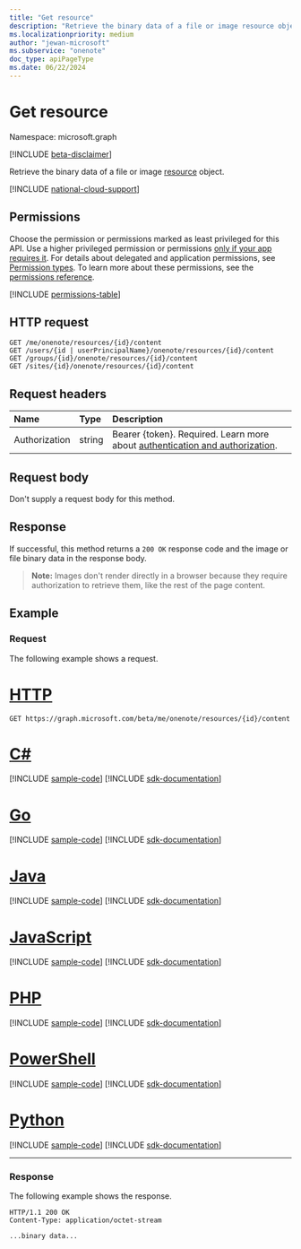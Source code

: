 ```yaml
---
title: "Get resource"
description: "Retrieve the binary data of a file or image resource object."
ms.localizationpriority: medium
author: "jewan-microsoft"
ms.subservice: "onenote"
doc_type: apiPageType
ms.date: 06/22/2024
---
```


# Get resource

Namespace: microsoft.graph

[!INCLUDE [beta-disclaimer](../../includes/beta-disclaimer.md)]

Retrieve the binary data of a file or image [resource](../resources/onenoteresource.md) object.

[!INCLUDE [national-cloud-support](../../includes/global-only.md)]

## Permissions
Choose the permission or permissions marked as least privileged for this API. Use a higher privileged permission or permissions [only if your app requires it](/graph/permissions-overview#best-practices-for-using-microsoft-graph-permissions). For details about delegated and application permissions, see [Permission types](/graph/permissions-overview#permission-types). To learn more about these permissions, see the [permissions reference](/graph/permissions-reference).

<!-- { "blockType": "permissions", "name": "resource_get" } -->
[!INCLUDE [permissions-table](../includes/permissions/resource-get-permissions.md)]

## HTTP request
<!-- { "blockType": "ignored" } -->
```http
GET /me/onenote/resources/{id}/content
GET /users/{id | userPrincipalName}/onenote/resources/{id}/content
GET /groups/{id}/onenote/resources/{id}/content
GET /sites/{id}/onenote/resources/{id}/content
```

## Request headers
| Name       | Type | Description|
|:-----------|:------|:----------|
| Authorization  | string  |Bearer {token}. Required. Learn more about [authentication and authorization](/graph/auth/auth-concepts).|

## Request body
Don't supply a request body for this method.

## Response

If successful, this method returns a `200 OK` response code and the image or file binary data in the response body.

>**Note:** Images don't render directly in a browser because they require authorization to retrieve them, like the rest of the page content.

## Example
### Request

The following example shows a request.

# [HTTP](#tab/http)
<!-- {
  "blockType": "request",
  "name": "get_resource"
}-->
```msgraph-interactive
GET https://graph.microsoft.com/beta/me/onenote/resources/{id}/content
```

# [C#](#tab/csharp)
[!INCLUDE [sample-code](../includes/snippets/csharp/get-resource-csharp-snippets.md)]
[!INCLUDE [sdk-documentation](../includes/snippets/snippets-sdk-documentation-link.md)]

# [Go](#tab/go)
[!INCLUDE [sample-code](../includes/snippets/go/get-resource-go-snippets.md)]
[!INCLUDE [sdk-documentation](../includes/snippets/snippets-sdk-documentation-link.md)]

# [Java](#tab/java)
[!INCLUDE [sample-code](../includes/snippets/java/get-resource-java-snippets.md)]
[!INCLUDE [sdk-documentation](../includes/snippets/snippets-sdk-documentation-link.md)]

# [JavaScript](#tab/javascript)
[!INCLUDE [sample-code](../includes/snippets/javascript/get-resource-javascript-snippets.md)]
[!INCLUDE [sdk-documentation](../includes/snippets/snippets-sdk-documentation-link.md)]

# [PHP](#tab/php)
[!INCLUDE [sample-code](../includes/snippets/php/get-resource-php-snippets.md)]
[!INCLUDE [sdk-documentation](../includes/snippets/snippets-sdk-documentation-link.md)]

# [PowerShell](#tab/powershell)
[!INCLUDE [sample-code](../includes/snippets/powershell/get-resource-powershell-snippets.md)]
[!INCLUDE [sdk-documentation](../includes/snippets/snippets-sdk-documentation-link.md)]

# [Python](#tab/python)
[!INCLUDE [sample-code](../includes/snippets/python/get-resource-python-snippets.md)]
[!INCLUDE [sdk-documentation](../includes/snippets/snippets-sdk-documentation-link.md)]

---

### Response

The following example shows the response.
<!-- {
  "blockType": "response",
  "truncated": true,
  "@odata.type": "stream"
} -->
```http
HTTP/1.1 200 OK
Content-Type: application/octet-stream

...binary data...
```

<!-- uuid: 8fcb5dbc-d5aa-4681-8e31-b001d5168d79
2015-10-25 14:57:30 UTC -->
<!--
{
  "type": "#page.annotation",
  "description": "Get resource",
  "keywords": "",
  "section": "documentation",
  "tocPath": "",
  "suppressions": [
  ]
}
-->



